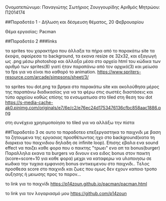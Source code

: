 
Ονοματεπώνυμο: Παναγιώτης Σωτήριος Ζουγγουρίδης
Αριθμός Μητρώου: Π2014174

##Παραδοτέο 1 - Δήλωση και δέσμευση θέματος, 20 Φεβρουαρίου

Θέμα εργασίας: Pacman

##Παραδοτέο 2
###links
 
 τα sprites του χαρακτήρα που άλλαξα τα πήρα από το παρακάτω site τα έκοψα, αφαίρεσα το background, τα εκανα resize σε 32x32, και εξαγωγή ως .png μέσω photoshop και άλλαξα μέσα στο αρχείο html του κώδικα των αριθμό των sprites(8) γιατί ήταν παραπάνω από τον αρχικό(3) και μείωσα τα fps για να είναι πιο καθαρό το animation.
 https://www.spriters-resource.com/arcade/simpsons/sheet/3/
 
 τα sprites του dot.png τα βρηκα στο παρακάτω site και ακολούθησα μέρος της παραπάνω διαδικασίας για να τα φέρω στις σωστές διαστάσεις και τύπο αρχείου καθώς επίσης τα ενσωματωσα στο tiled στη θεση του dot 
 https://s-media-cache-ak0.pinimg.com/originals/e7/6e/c2/e76ec24d1753476136cfbc858aac1886.png
 
 στη συνέχεια χρησιμοποίησα το tiled για να αλλάξω την πίστα 
 
 ##Παραδοτέο 3
 σε αυτο το παραδοτεο επεξεργαστηκα το παιχνιδι με βαση τα ζητουμενα της εργασιας προσθέτωντας ηχο στο background(κατα τη διαρκεια του παιχνιδιου δηλαδη σε infinite loop). Επισης εβαλα ενα sound effect να παιζει καθε φορα που ο παικτης "τρωει" ενα απ τα bonus(burger)
 Παραλληλα εκανα τα burgers να δινουν ενα ειδος bonus στον παικτη (score=score+10 για καθε φορα) μεχρι να καταφερω να υλοποιησω σε κωδικα την τυχαια εμφανιση bonus αντικειμενου στο παιχνιδι..
 Tελος προσθεσα score στο παιχνιδι και ζωες που ομως δεν εχουν καποιο τροπο αυξησης ή μειωσης προς το παρον...
 
το link για το παιχνίδι 
https://p14zoun.github.io/pacman/pacman.html

το link για τον λογαριασμό μου
https://github.com/p14zoun
